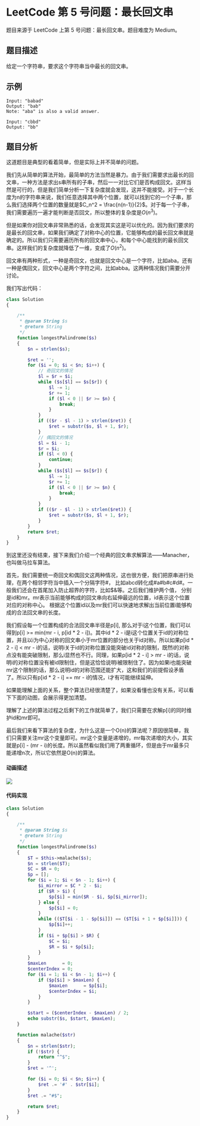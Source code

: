 # LeetCode 第 5 号问题：最长回文串

题目来源于 LeetCode 上第 5 号问题：最长回文串。题目难度为 Medium。

## 题目描述

给定一个字符串，要求这个字符串当中最长的回文串。

## 示例

```
Input: "babad"
Output: "bab"
Note: "aba" is also a valid answer.
```

```
Input: "cbbd"
Output: "bb"
```

## 题目分析

这道题目是典型的看着简单，但是实际上并不简单的问题。

我们先从简单的算法开始，最简单的方法当然是暴力。由于我们需要求出最长的回文串，一种方法是求出s串所有的子串，然后一一对比它们是否构成回文。这样当然是可行的，但是我们简单分析一下复杂度就会发现，这并不能接受。对于一个长度为n的字符串来说，我们任意选择其中两个位置，就可以找到它的一个子串，那么我们选择两个位置的数量就是$C_n^2 = \frac{n(n-1)}{2}$。对于每一个子串，我们需要遍历一遍才能判断是否回文，所以整体的复杂度是$O(n^3)$。

但是如果你对回文串非常熟悉的话，会发现其实这是可以优化的。因为我们要求的是最长的回文串，如果我们确定了对称中心的位置，它能够构成的最长回文串就是确定的。所以我们只需要遍历所有的回文串中心，和每个中心能找到的最长回文串。这样我们的复杂度就降低了一维，变成了$O(n^2)$。

回文串有两种形式，一种是奇回文，也就是回文中心是一个字符，比如aba。还有一种是偶回文，回文中心是两个字符之间，比如abba。这两种情况我们需要分开讨论。

我们写出代码：

```php
class Solution
{

    /**
     * @param String $s
     * @return String
     */
    function longestPalindrome($s)
    {
        $n = strlen($s);

        $ret = '';
        for ($i = 0; $i < $n; $i++) {
            // 奇回文的情况
            $l = $r = $i;
            while ($s[$l] == $s[$r]) {
                $l -= 1;
                $r += 1;
                if ($l < 0 || $r >= $n) {
                    break;
                }
            }
            if (($r - $l - 1) > strlen($ret)) {
                $ret = substr($s, $l + 1, $r);
            }
            // 偶回文的情况
            $l = $i - 1;
            $r = $i;
            if ($l < 0) {
                continue;
            }
            while ($s[$l] == $s[$r]) {
                $l -= 1;
                $r += 1;
                if ($l < 0 || $r >= $n) {
                    break;
                }
            }
            if (($r - $l - 1) > strlen($ret)) {
                $ret = substr($s, $l + 1, $r);
            }
        }
        return $ret;
    }
}
```

到这里还没有结束，接下来我们介绍一个经典的回文串求解算法——Manacher，也叫做马拉车算法。

首先，我们需要统一奇回文和偶回文这两种情况，这也很方便，我们把原串进行处理，在两个相邻字符当中插入一个分隔字符#，
比如abcd转化成#a#b#c#d#。一般我们还会在首尾加入防止超界的字符，比如$&等。之后我们维护两个值，
分别是id和mr。mr表示当前能够构成的回文串向右延伸最远的位置，id表示这个位置对应的对称中心。
根据这个位置id以及mr我们可以快速地求解出当前位置i能够构成的合法回文串的长度。

我们假设每一个位置构成的合法回文串半径是p[i], 那么对于i这个位置，我们可以得到p[i] >= min(mr - i, p[id * 2 - i])。其中id * 2 - i是i这个位置关于id的对称位置，并且以i为中心对称的回文串小于mr位置的部分也关于id对称。所以如果p[id * 2 - i] < mr - i的话，说明i关于id的对称位置没能突破id对称的限制，既然i的对称点没有能突破限制，那么i显然也不行。同理，如果p[id * 2 - i] > mr - i的话，说明i的对称位置没有被id限制住，但是这恰恰说明i被限制住了。因为如果i也能突破mr这个限制的话，那么说明id的对称范围还能扩大，这和我们的前提假设矛盾了。所以只有p[id * 2 - i] == mr - i的情况，i才有可能继续延伸。

如果能理解上面的关系，整个算法已经很清楚了，如果没看懂也没有关系，可以看下下面的动图，会展示得更加清楚。

理解了上述的算法过程之后剩下的工作就简单了，我们只需要在求解p[i]的同时维护id和mr即可。

最后我们来看下算法的复杂度，为什么这是一个O(n)的算法呢？原因很简单，我们只需要关注mr这个变量即可。mr这个变量是递增的，mr每次递增的大小，其实就是p[i] - (mr - i)的长度。所以虽然看似我们用了两重循环，但是由于mr最多只能递增n次，所以它依然是O(n)的算法。

#### 动画描述

![](/Animation/0005-Longest-Palindromic-Substring.gif)

#### 代码实现

```php
class Solution
{

    /**
     * @param String $s
     * @return String
     */
    function longestPalindrome($s)
    {
        $T = $this->malache($s);
        $n = strlen($T);
        $C = $R = 0;
        $p = [];
        for ($i = 1; $i < $n - 1; $i++) {
            $i_mirror = $C * 2 - $i;
            if ($R > $i) {
                $p[$i] = min($R - $i, $p[$i_mirror]);
            } else {
                $p[$i] = 0;
            }
            while (($T[$i - 1 - $p[$i]]) == ($T[$i + 1 + $p[$i]])) {
                $p[$i]++;
            }
            if ($i + $p[$i] > $R) {
                $C = $i;
                $R = $i + $p[$i];
            }
        }
        $maxLen      = 0;
        $centerIndex = 0;
        for ($i = 1; $i < $n - 1; $i++) {
            if ($p[$i] > $maxLen) {
                $maxLen      = $p[$i];
                $centerIndex = $i;
            }
        }

        $start = ($centerIndex - $maxLen) / 2;
        echo substr($s, $start, $maxLen);
    }

    function malache($str)
    {
        $n = strlen($str);
        if (!$str) {
            return "^$";
        }
        $ret = '^';

        for ($i = 0; $i < $n; $i++) {
            $ret .= '#' . $str[$i];
        }
        $ret .= "#$";

        return $ret;
    }
}
        
```
